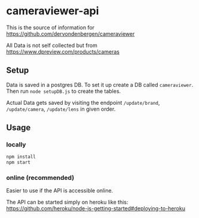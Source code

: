 # cameraviewer-api

This is the source of information for https://github.com/dervondenbergen/cameraviewer

All Data is not self collected but from https://www.dpreview.com/products/cameras

## Setup

Data is saved in a postgres DB. To set it up create a DB called `cameraviewer`. Then run `node setupDB.js` to create the tables.

Actual Data gets saved by visiting the endpoint `/update/brand`, `/update/camera`, `/update/lens` in given order.

## Usage

### locally

````sh
npm install
npm start
````

### online (recommended)

Easier to use if the API is accessible online.

The API can be started simply on heroku like this: https://github.com/heroku/node-js-getting-started#deploying-to-heroku
